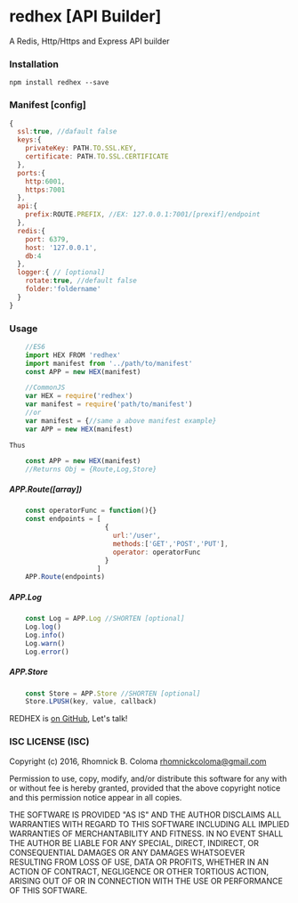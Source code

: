 # redhex [API Builder]

A Redis, Http/Https and Express API builder

### Installation
```
npm install redhex --save
```
### Manifest [config]
```javascript
{
  ssl:true, //dafault false
  keys:{
    privateKey: PATH.TO.SSL.KEY,
    certificate: PATH.TO.SSL.CERTIFICATE
  },
  ports:{
    http:6001,
    https:7001
  },
  api:{
    prefix:ROUTE.PREFIX, //EX: 127.0.0.1:7001/[prexif]/endpoint
  },
  redis:{
    port: 6379,
    host: '127.0.0.1',
    db:4
  },
  logger:{ // [optional]
  	rotate:true, //default false
    folder:'foldername'
  }
}
```

### Usage
```javascript
	//ES6
	import HEX FROM 'redhex'
    import manifest from '../path/to/manifest'
    const APP = new HEX(manifest)

    //CommonJS
    var HEX = require('redhex')
    var manifest = require('path/to/manifest')
    //or   
    var manifest = {//same a above manifest example}
    var APP = new HEX(manifest)
```
`Thus`
```javascript
    const APP = new HEX(manifest)
    //Returns Obj = {Route,Log,Store}
```
##### APP.Route([array])
```javascript
    const operatorFunc = function(){}
    const endpoints = [
                        {
                          url:'/user',
                          methods:['GET','POST','PUT'],
                          operator: operatorFunc
                        }
                      ]
    APP.Route(endpoints)
```
##### APP.Log
```javascript
    const Log = APP.Log //SHORTEN [optional]
    Log.log()
    Log.info()
    Log.warn()
    Log.error()
```
##### APP.Store
```javascript
	const Store = APP.Store //SHORTEN [optional]
    Store.LPUSH(key, value, callback)
```


REDHEX is [on GitHub](https://github.com/apihive/redhex), Let's talk!

### ISC LICENSE (ISC)

Copyright (c) 2016, Rhomnick B. Coloma rhomnickcoloma@gmail.com

Permission to use, copy, modify, and/or distribute this software for any
with or without fee is hereby granted, provided that the above copyright
notice and this permission notice appear in all copies.

THE SOFTWARE IS PROVIDED "AS IS" AND THE AUTHOR DISCLAIMS ALL WARRANTIES
WITH REGARD TO THIS SOFTWARE INCLUDING ALL IMPLIED WARRANTIES OF
MERCHANTABILITY AND FITNESS. IN NO EVENT SHALL THE AUTHOR BE LIABLE FOR
ANY SPECIAL, DIRECT, INDIRECT, OR CONSEQUENTIAL DAMAGES OR ANY DAMAGES
WHATSOEVER RESULTING FROM LOSS OF USE, DATA OR PROFITS, WHETHER IN AN
ACTION OF CONTRACT, NEGLIGENCE OR OTHER TORTIOUS ACTION, ARISING OUT OF
OR IN CONNECTION WITH THE USE OR PERFORMANCE OF THIS SOFTWARE.
